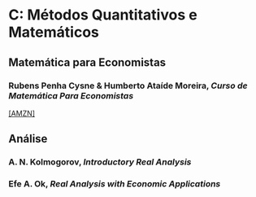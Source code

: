 # C: Métodos Quantitativos e Matemáticos

## Matemática para Economistas

### Rubens Penha Cysne & Humberto Ataíde Moreira, *Curso de Matemática Para Economistas*

[[AMZN]](https://www.amazon.com.br/Curso-Matem%C3%A1tica-Economistas-Rubens-Penha/dp/8522426996)

## Análise

### A. N. Kolmogorov, *Introductory Real Analysis*
### Efe A. Ok, *Real Analysis with Economic Applications*

